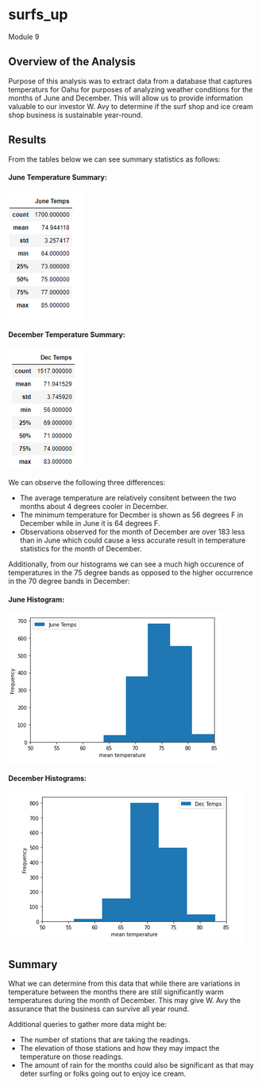 # surfs_up
Module 9

## Overview of the Analysis

Purpose of this analysis was to extract data from a database that captures temperaturs for Oahu for purposes of analyzing weather conditions for the months of June and December.  This will allow us to provide information valuable to our investor W. Avy to determine if the surf shop and ice cream shop business is sustainable year-round.

## Results

From the tables below we can see summary statistics as follows:

#### June Temperature Summary:

![](https://github.com/lavec0324/surfs_up/blob/main/Resources/june_temps.PNG)

#### December Temperature Summary:

![](https://github.com/lavec0324/surfs_up/blob/main/Resources/dec_temps.PNG)

We can observe the following three differences:

* The average temperature are relatively consitent between the two months about 4 degrees cooler in December.
* The minimum temperature for Decmber is shown as 56 degrees F in December while in June it is 64 degrees F.
* Observations observed for the month of December are over 183 less than in June which could cause a less accurate result in temperature statistics for the month of December.

Additionally, from our histograms we can see a much high occurence of temperatures in the 75 degree bands as opposed to the higher occurrence in the 70 degree bands in December:

#### June Histogram:

![](https://github.com/lavec0324/surfs_up/blob/main/Resources/june_temps_hist.PNG)

#### December Histograms:

![](https://github.com/lavec0324/surfs_up/blob/main/Resources/dec_temps_hist.PNG)


## Summary

What we can determine from this data that while there are variations in temperature between the months there are still significantly warm temperatures during the month of December.  This may give W. Avy the assurance that the business can survive all year round.

Additional queries to gather more data might be:

* The number of stations that are taking the readings.
* The elevation of those stations and how they may impact the temperature on those readings.
* The amount of rain for the months could also be significant as that may deter surfing or folks going out to enjoy ice cream.

